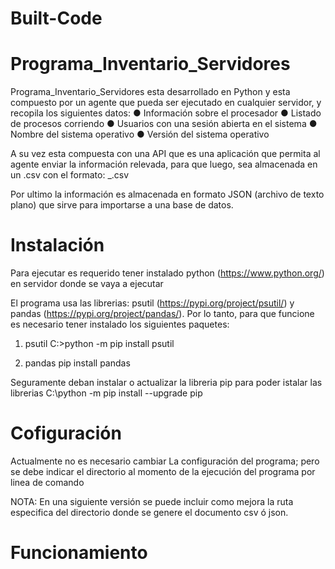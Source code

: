 # Built-Code

# Programa_Inventario_Servidores

Programa_Inventario_Servidores esta desarrollado en Python y esta compuesto por un agente que pueda ser ejecutado en cualquier servidor, y recopila los siguientes datos:
● Información sobre el procesador
● Listado de procesos corriendo
● Usuarios con una sesión abierta en el sistema
● Nombre del sistema operativo
● Versión del sistema operativo

A su vez esta compuesta con una API que es una aplicación que permita al agente enviar la información relevada, para que luego, sea almacenada en un .csv con el formato:
<IP de servidor>_<AAAA-MM-DD>.csv

Por ultimo la información es almacenada en formato JSON (archivo de texto plano) que sirve para importarse a una base de datos.

# Instalación
Para ejecutar es requerido tener instalado python (https://www.python.org/) en servidor donde se vaya a ejecutar

El programa usa las librerias: psutil (https://pypi.org/project/psutil/) y pandas (https://pypi.org/project/pandas/). Por lo tanto, para que funcione es necesario tener instalado los siguientes paquetes:
1. psutil
C:\>python -m pip install psutil

2. pandas
pip install pandas

Seguramente deban instalar o actualizar la libreria pip para poder istalar las librerias
C:\python -m pip install --upgrade pip

# Cofiguración
Actualmente no es necesario cambiar La configuración del programa; pero se debe indicar el directorio al momento de la ejecución del programa por linea de comando

NOTA: En una siguiente versión se puede incluir como mejora la ruta especifica del directorio donde se genere el documento csv ó json.

# Funcionamiento



